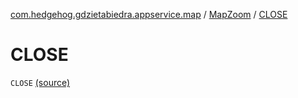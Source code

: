 [com.hedgehog.gdzietabiedra.appservice.map](../index.md) / [MapZoom](index.md) / [CLOSE](./-c-l-o-s-e.md)

# CLOSE

`CLOSE` [(source)](https://github.com/asvid/GdzieTaBiedra/tree/master/app/src/main/java/com/hedgehog/gdzietabiedra/appservice/map/MapProvider.kt#L31)